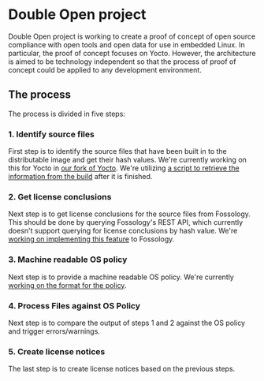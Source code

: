 # Double Open project

Double Open project is working to create a proof of concept of open source compliance with open tools and open data for use in embedded Linux. In particular, the proof of concept focuses on Yocto. However, the architecture is aimed to be technology independent so that the process of proof of concept could be applied to any development environment.

## The process

The process is divided in five steps:

### 1. Identify source files

First step is to identify the source files that have been built in to the distributable image and get their hash values. We're currently working on this for Yocto in [our fork of Yocto](https://github.com/doubleopen-project/yocto). We're utilizing [a script to retrieve the information from the build](https://github.com/doubleopen-project/yocto-hash-list) after it is finished.

### 2. Get license conclusions

Next step is to get license conclusions for the source files from Fossology. This should be done by querying Fossology's REST API, which currently doesn't support querying for license conclusions by hash value. We're [working on implementing this feature](https://github.com/doubleopen-project/fossology) to Fossology.

### 3. Machine readable OS policy

Next step is to provide a machine readable OS policy. We're currently [working on the format for the policy](https://github.com/doubleopen-project/doubleopen-publications/blob/dev/Proof-Of-Concept/Compliance-Is-Forever/Ideas/Policy_Engine.md).

### 4. Process Files against OS Policy

Next step is to compare the output of steps 1 and 2 against the OS policy and trigger errors/warnings.

### 5. Create license notices

The last step is to create license notices based on the previous steps.
